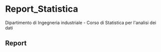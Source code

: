 # Report_Statistica

Dipartimento di Ingegneria industriale - Corso di Statistica per l'analisi dei dati

## Report